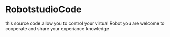 # RobotstudioCode
this source code allow you to control your virtual Robot
you are welcome to cooperate and share your experiance knowledge 
